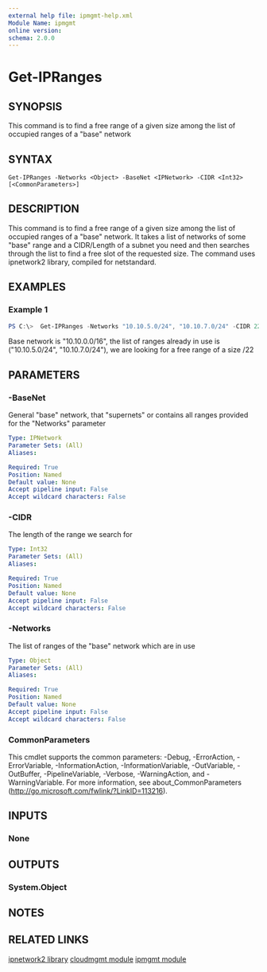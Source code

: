 ```yaml
---
external help file: ipmgmt-help.xml
Module Name: ipmgmt
online version:
schema: 2.0.0
---
```


# Get-IPRanges

## SYNOPSIS
This command is to find a free range of a given size among the list of occupied ranges of a "base" network

## SYNTAX

```
Get-IPRanges -Networks <Object> -BaseNet <IPNetwork> -CIDR <Int32> [<CommonParameters>]
```

## DESCRIPTION
This command is to find a free range of a given size among the list of occupied ranges of a "base" network. It takes a list of networks of some "base" range and a CIDR/Length of a subnet you need and then searches through the list to find a free slot of the requested size. The command uses ipnetwork2 library, compiled for netstandard.

## EXAMPLES

### Example 1
```powershell
PS C:\>  Get-IPRanges -Networks "10.10.5.0/24", "10.10.7.0/24" -CIDR 22 -BaseNet "10.10.0.0/16"
```

Base network is "10.10.0.0/16", the list of ranges already in use is ("10.10.5.0/24", "10.10.7.0/24"), we are looking for a free range of a size /22

## PARAMETERS

### -BaseNet
General "base" network, that "supernets" or contains all ranges provided for the "Networks" parameter

```yaml
Type: IPNetwork
Parameter Sets: (All)
Aliases:

Required: True
Position: Named
Default value: None
Accept pipeline input: False
Accept wildcard characters: False
```

### -CIDR
The length of the range we search for

```yaml
Type: Int32
Parameter Sets: (All)
Aliases:

Required: True
Position: Named
Default value: None
Accept pipeline input: False
Accept wildcard characters: False
```

### -Networks
The list of ranges of the "base" network which are in use

```yaml
Type: Object
Parameter Sets: (All)
Aliases:

Required: True
Position: Named
Default value: None
Accept pipeline input: False
Accept wildcard characters: False
```

### CommonParameters
This cmdlet supports the common parameters: -Debug, -ErrorAction, -ErrorVariable, -InformationAction, -InformationVariable, -OutVariable, -OutBuffer, -PipelineVariable, -Verbose, -WarningAction, and -WarningVariable.
For more information, see about_CommonParameters (http://go.microsoft.com/fwlink/?LinkID=113216).

## INPUTS

### None


## OUTPUTS

### System.Object

## NOTES

## RELATED LINKS

[ipnetwork2 library](https://github.com/lduchosal/ipnetwork)
[cloudmgmt module](https://github.com/eosfor/cloudmgmt)
[ipmgmt module](https://github.com/eosfor/ipmgmt)